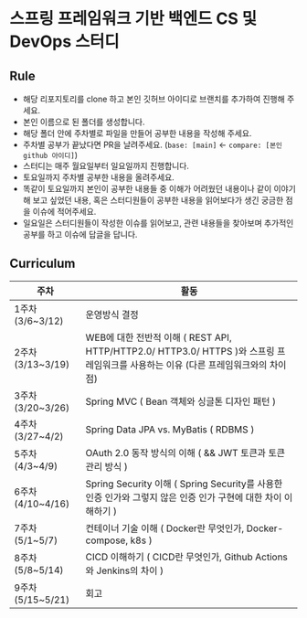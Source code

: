 # 스프링 프레임워크 기반 백엔드 CS 및 DevOps 스터디

## **Rule**

- 해당 리포지토리를 clone 하고 본인 깃허브 아이디로 브랜치를 추가하여 진행해 주세요.
- 본인 이름으로 된 폴더를 생성합니다.
- 해당 폴더 안에 주차별로 파일을 만들어 공부한 내용을 작성해 주세요.
- 주차별 공부가 끝났다면 PR을 날려주세요. (`base: [main]` <- `compare: [본인 github 아이디]`)
- 스터디는 매주 월요일부터 일요일까지 진행합니다.
- 토요일까지 주차별 공부한 내용을 올려주세요. 
- 똑같이 토요일까지 본인이 공부한 내용들 중 이해가 어려웠던 내용이나 같이 이야기해 보고 싶었던 내용, 혹은 스터디원들이 공부한 내용을 읽어보다가 생긴 궁금한 점을 이슈에 적어주세요. 
- 일요일은 스터디원들이 작성한 이슈를 읽어보고, 관련 내용들을 찾아보며 추가적인 공부를 하고 이슈에 답글을 답니다.

## **Curriculum**

| 주차 | 활동  |
| --- | --- |
| 1주차 (3/6~3/12) | 운영방식 결정 |
| 2주차 (3/13~3/19) | WEB에 대한 전반적 이해 ( REST API, HTTP/HTTP2.0/ HTTP3.0/ HTTPS )와 스프링 프레임워크를 사용하는 이유 (다른 프레임워크와의 차이점) |
| 3주차 (3/20~3/26) | Spring MVC ( Bean 객체와 싱글톤 디자인 패턴 ) |
| 4주차 (3/27~4/2) | Spring Data JPA vs. MyBatis ( RDBMS ) |
| 5주차 (4/3~4/9) | OAuth 2.0 동작 방식의 이해 ( && JWT 토큰과 토큰 관리 방식 ) |
| 6주차 (4/10~4/16) | Spring Security 이해 ( Spring Security를 사용한 인증 인가와 그렇지 않은 인증 인가 구현에 대한 차이 이해하기 ) |
| 7주차 (5/1~5/7) | 컨테이너 기술 이해 ( Docker란 무엇인가, Docker-compose, k8s ) |
| 8주차 (5/8~5/14) | CICD 이해하기 ( CICD란 무엇인가, Github Actions 와 Jenkins의 차이 ) |
| 9주차 (5/15~5/21) | 회고 |
